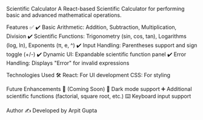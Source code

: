 Scientific Calculator
A React-based Scientific Calculator for performing basic and advanced mathematical operations.


Features ✅
✔️ Basic Arithmetic: Addition, Subtraction, Multiplication, Division
✔️ Scientific Functions: Trigonometry (sin, cos, tan), Logarithms (log, ln), Exponents (π, e, ^)
✔️ Input Handling: Parentheses support and sign toggle (+/-)
✔️ Dynamic UI: Expandable scientific function panel
✔️ Error Handling: Displays "Error" for invalid expressions


Technologies Used 🛠️
React: For UI development
CSS: For styling


Future Enhancements 🚀 (Coming Soon)
🌙 Dark mode support
➕ Additional scientific functions (factorial, square root, etc.)
⌨️ Keyboard input support


Author ✍️
Developed by Arpit Gupta